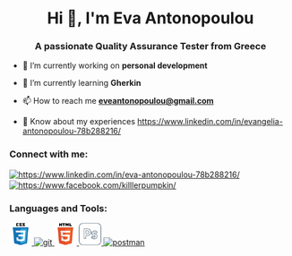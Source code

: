 <h1 align="center">Hi 👋, I'm Eva Antonopoulou</h1>
<h3 align="center">A passionate Quality Assurance Tester from Greece</h3>

- 🔭 I’m currently working on **personal development**

- 🌱 I’m currently learning **Gherkin**

- 📫 How to reach me **eveantonopoulou@gmail.com**

- 📄 Know about my experiences https://www.linkedin.com/in/evangelia-antonopoulou-78b288216/

<h3 align="left">Connect with me:</h3>
<p align="left">
<a href="https://linkedin.com/in/https://www.linkedin.com/in/eva-antonopoulou-78b288216/" target="blank"><img align="center" src="https://raw.githubusercontent.com/rahuldkjain/github-profile-readme-generator/master/src/images/icons/Social/linked-in-alt.svg" alt="https://www.linkedin.com/in/eva-antonopoulou-78b288216/" height="30" width="40" /></a>
<a href="https://fb.com/https://www.facebook.com/killlerpumpkin/" target="blank"><img align="center" src="https://raw.githubusercontent.com/rahuldkjain/github-profile-readme-generator/master/src/images/icons/Social/facebook.svg" alt="https://www.facebook.com/killlerpumpkin/" height="30" width="40" /></a>
</p>

<h3 align="left">Languages and Tools:</h3>
<p align="left"> <a href="https://www.w3schools.com/css/" target="_blank" rel="noreferrer"> <img src="https://raw.githubusercontent.com/devicons/devicon/master/icons/css3/css3-original-wordmark.svg" alt="css3" width="40" height="40"/> </a> <a href="https://git-scm.com/" target="_blank" rel="noreferrer"> <img src="https://www.vectorlogo.zone/logos/git-scm/git-scm-icon.svg" alt="git" width="40" height="40"/> </a> <a href="https://www.w3.org/html/" target="_blank" rel="noreferrer"> <img src="https://raw.githubusercontent.com/devicons/devicon/master/icons/html5/html5-original-wordmark.svg" alt="html5" width="40" height="40"/> </a> <a href="https://www.photoshop.com/en" target="_blank" rel="noreferrer"> <img src="https://raw.githubusercontent.com/devicons/devicon/master/icons/photoshop/photoshop-line.svg" alt="photoshop" width="40" height="40"/> </a> <a href="https://postman.com" target="_blank" rel="noreferrer"> <img src="https://www.vectorlogo.zone/logos/getpostman/getpostman-icon.svg" alt="postman" width="40" height="40"/> </a> </p>

